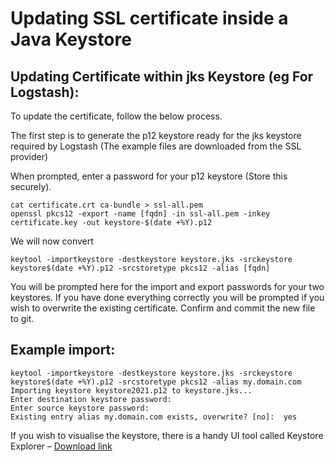 # Updating SSL certificate inside a Java Keystore

## Updating Certificate within jks Keystore (eg For Logstash):
To update the certificate, follow the below process.

The first step is to generate the p12 keystore ready for the jks keystore required by Logstash (The example files are downloaded from the SSL provider)

When prompted, enter a password for your p12 keystore (Store this securely).

```
cat certificate.crt ca-bundle > ssl-all.pem 
openssl pkcs12 -export -name [fqdn] -in ssl-all.pem -inkey certificate.key -out keystore-$(date +%Y).p12
```

We will now convert

```
keytool -importkeystore -destkeystore keystore.jks -srckeystore keystore$(date +%Y).p12 -srcstoretype pkcs12 -alias [fqdn]
```

You will be prompted here for the import and export passwords for your two keystores. If you have done everything correctly you will be prompted if you wish to overwrite the existing certificate. Confirm and commit the new file to git.

## Example import:

```
keytool -importkeystore -destkeystore keystore.jks -srckeystore keystore$(date +%Y).p12 -srcstoretype pkcs12 -alias my.domain.com
Importing keystore keystore2021.p12 to keystore.jks... 
Enter destination keystore password:   
Enter source keystore password:   
Existing entry alias my.domain.com exists, overwrite? [no]:  yes 
```

If you wish to visualise the keystore, there is a handy UI tool called Keystore Explorer – [Download link](http://keystore-explorer.org/downloads.html)